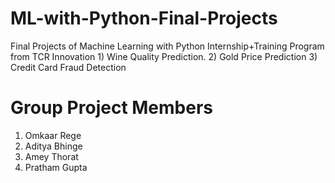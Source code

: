 # ML-with-Python-Final-Projects
Final Projects of Machine Learning with Python Internship+Training Program from TCR Innovation 1) Wine Quality Prediction. 2) Gold Price Prediction 3) Credit Card Fraud Detection
# Group Project Members
1) Omkaar Rege
2) Aditya Bhinge
3) Amey Thorat
4) Pratham Gupta
